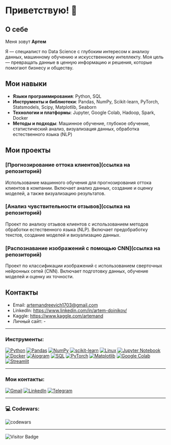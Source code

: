 # Приветствую! 👋
## О себе
Меня зовут **Артем**

Я — специалист по Data Science с глубоким интересом к анализу данных, машинному обучению и искусственному интеллекту. Моя цель — превращать данные в ценную информацию и решения, которые помогают бизнесу и обществу.

## Мои навыки

- **Языки программирования**: Python, SQL
- **Инструменты и библиотеки**: Pandas, NumPy, Scikit-learn, PyTorch, Statsmodels, Scipy, Matplotlib, Seaborn
- **Технологии и платформы**: Jupyter, Google Colab, Hadoop, Spark, Docker
- **Методы и подходы**: Машинное обучение, глубокое обучение, статистический анализ, визуализация данных, обработка естественного языка (NLP)

## Мои проекты

### [Прогнозирование оттока клиентов](ссылка на репозиторий)
Использование машинного обучения для прогнозирования оттока клиентов в компании. Включает анализ данных, создание и оценку моделей, а также визуализацию результатов.

### [Анализ чувствительности отзывов](ссылка на репозиторий)
Проект по анализу отзывов клиентов с использованием методов обработки естественного языка (NLP). Включает предобработку текстов, создание моделей и визуализацию данных.

### [Распознавание изображений с помощью CNN](ссылка на репозиторий)
Проект по классификации изображений с использованием сверточных нейронных сетей (CNN). Включает подготовку данных, обучение моделей и оценку их точности.

## Контакты

- Email: [artemandreevich1703@gmail.com](mailto:artemandreevich1703@gmail.com)
- LinkedIn: https://www.linkedin.com/in/artem-doinikov/
- Kaggle: https://www.kaggle.com/artemand
- Личный сайт: -
  
---

### Инструменты:
[![Python](https://img.shields.io/badge/python-3670A0?style=for-the-badge&logo=python&logoColor=ffdd54)](https://python.org)
[![Pandas](https://img.shields.io/badge/pandas-%23150458.svg?style=for-the-badge&logo=pandas&logoColor=white)](https://pandas.pydata.org)
[![NumPy](https://img.shields.io/badge/numpy-%23013243.svg?style=for-the-badge&logo=numpy&logoColor=white)](https://numpy.org)
[![scikit-learn](https://img.shields.io/badge/scikit--learn-%23F7931E.svg?style=for-the-badge&logo=scikit-learn&logoColor=white)](https://scikit-learn.org/)
[![Linux](https://img.shields.io/badge/Linux-FCC624?style=for-the-badge&logo=linux&logoColor=black)](https://www.kernel.org)
[![Jupyter Notebook](https://img.shields.io/badge/jupyter-%23FA0F00.svg?style=for-the-badge&logo=jupyter&logoColor=white)](https://jupyter.org)
[![Docker](https://img.shields.io/badge/docker-%230db7ed.svg?style=for-the-badge&logo=docker&logoColor=white)](https://www.docker.com)
[![Aiogram](https://img.shields.io/badge/Aiogram-2CA5E0?style=for-the-badge&logo=telegram&logoColor=white)](https://docs.aiogram.dev/)
[![SQL](https://img.shields.io/badge/SQL-4479A1?style=for-the-badge&logo=oracle&logoColor=white)](#)
[![PyTorch](https://img.shields.io/badge/PyTorch-%23EE4C2C.svg?style=for-the-badge&logo=PyTorch&logoColor=white)](#)
[![Matplotlib](https://img.shields.io/badge/Matplotlib-%23EE4C2C.svg?style=for-the-badge&logo=Matplotlib&logoColor=white)](#)
[![Google Colab](https://img.shields.io/badge/Google_Colab-F9AB00?style=for-the-badge&logo=google-colab&logoColor=white)](https://colab.research.google.com/)
[![Streamlit](https://static.streamlit.io/badges/streamlit_badge_black_white.svg)](https://streamlit.io/)

---

### Мои контакты:
[![Gmail](https://img.shields.io/badge/Gmail-D14836?style=for-the-badge&logo=gmail&logoColor=white)](https://www.artemandreevich1703@gmail.com)
[![LinkedIn](https://img.shields.io/badge/linkedin-%230077B5.svg?style=for-the-badge&logo=linkedin&logoColor=white)](https://www.linkedin.com/in/арте́м-дойников-4733a4285/)
[![Telegram](https://img.shields.io/badge/Telegram-2CA5E0?style=for-the-badge&logo=telegram&logoColor=white)](https://t.me/artemandreevich1703)

---

### 💻 Codewars:

![codewars](https://www.codewars.com/users/Артем1411/badges/large)

---

![Visitor Badge](https://visitor-badge.laobi.icu/badge?page_id=artemandreevichd)
